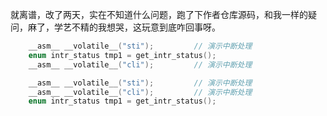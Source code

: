 就离谱，改了两天，实在不知道什么问题，跑了下作者仓库源码，和我一样的疑问，麻了，学艺不精的我想哭，这玩意到底咋回事呀。
```c
    __asm__ __volatile__("sti");	     // 演示中断处理
    enum intr_status tmp1 = get_intr_status();
    __asm__ __volatile__("cli");	     // 演示中断处理
```

```c
    __asm__ __volatile__("sti");	     // 演示中断处理
    __asm__ __volatile__("cli");	     // 演示中断处理
    enum intr_status tmp1 = get_intr_status();
```